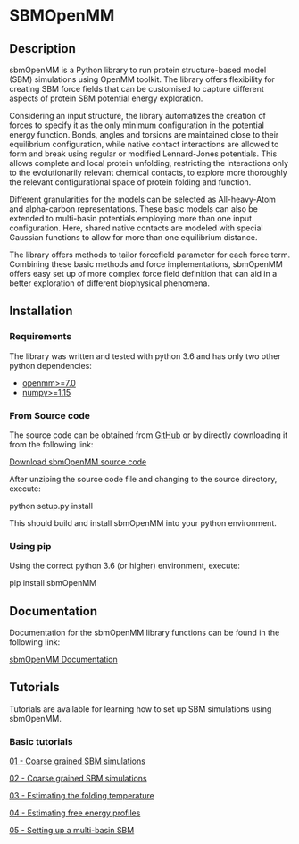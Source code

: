 # SBMOpenMM

## Description

sbmOpenMM is a Python library to run protein structure-based model (SBM) simulations using OpenMM toolkit. The library offers flexibility for creating SBM force fields that can be customised to capture different aspects of protein SBM potential energy exploration.

Considering an input structure, the library automatizes the creation of forces to specify it as the only minimum configuration in the potential energy function. Bonds, angles and torsions are maintained close to their equilibrium configuration, while native contact interactions are allowed to form and break using regular or modified Lennard-Jones potentials. This allows complete and local protein unfolding, restricting the interactions only to the evolutionarily relevant chemical contacts, to explore more thoroughly the relevant configurational space of protein folding and function.

Different granularities for the models can be selected as All-heavy-Atom and alpha-carbon representations. These basic models can also be extended to multi-basin potentials employing more than one input configuration. Here, shared native contacts are modeled with special Gaussian functions to allow for more than one equilibrium distance.

The library offers methods to tailor forcefield parameter for each force term. Combining these basic methods and force implementations, sbmOpenMM offers easy set up of more complex force field definition that can aid in a better exploration of different biophysical phenomena.

## Installation

### Requirements

The library was written and tested with python 3.6 and has only two other python dependencies:

- [openmm>=7.0](http://openmm.org/)
- [numpy>=1.15](https://numpy.org/)

### From Source code

The source code can be obtained from [GitHub]("https://github.com/CompBiochBiophLab/sbm-openmm") or by directly downloading it from the following link:

[Download sbmOpenMM source code](https://github.com/CompBiochBiophLab/sbm-openmm/archive/master.zip)

After unziping the source code file and changing to the source directory, execute:

python setup.py install

This should build and install sbmOpenMM into your python environment.

### Using pip

Using the correct python 3.6 (or higher) environment, execute:

pip install sbmOpenMM

## Documentation

Documentation for the sbmOpenMM library functions can be found in the following link:

[sbmOpenMM Documentation](https://compbiochbiophlab.github.io/sbm-openmm)

## Tutorials

Tutorials are available for learning how to set up SBM simulations using sbmOpenMM.

### Basic tutorials

[01 - Coarse grained SBM simulations](https://github.com/CompBiochBiophLab/sbm-openmm/blob/master/tutorials/basic/01-AlphaCarbon/coarseGrainedSBM.ipynb)

[02 - Coarse grained SBM simulations](https://github.com/CompBiochBiophLab/sbm-openmm/blob/master/tutorials/basic/02-AllAtom/allHeavyAtomSBM.ipynb)

[03 - Estimating the folding temperature](https://github.com/CompBiochBiophLab/sbm-openmm/blob/master/tutorials/basic/03-FoldingTemperature/foldingTemperature.ipynb)

[04 - Estimating free energy profiles](https://github.com/CompBiochBiophLab/sbm-openmm/blob/master/tutorials/basic/04-FreeEnergySurface/freeEnergyProfile.ipynb)

[05 - Setting up a multi-basin SBM](https://github.com/CompBiochBiophLab/sbm-openmm/blob/master/tutorials/basic/05-MultiBasin/multiBasinModel.ipynb)
